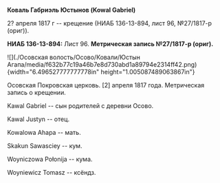 **Коваль Габриэль Юстынов (Kowal Gabriel)**

2? апреля 1817 г -- крещение (НИАБ 136-13-894, лист 96, №27/1817-р
(ориг)).

**НИАБ 136-13-894:** Лист 96. **Метрическая запись №27/1817-р (ориг).**

![](./Осовская волость/Осово/Ковали/Юстын Агапа/media/f632b77c19a46b7e8d730abd1a89794e2314ff42.png){width="6.496527777777778in"
height="1.005087489063867in"}

Осовская Покровская церковь. \[2\] апреля 1817 года. Метрическая запись
о крещении.

Kawal Gabriel -- сын родителей с деревни Осовo.

Kawal Justyn -- отец.

Kowalowa Ahapa -- мать.

Skakun Sawasciey -- кум.

Woyniczowa Połonija -- кума.

Woyniewicz Tomasz -- ксёндз.
